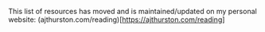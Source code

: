 This list of resources has moved and is maintained/updated on my personal website: (ajthurston.com/reading)[https://ajthurston.com/reading]